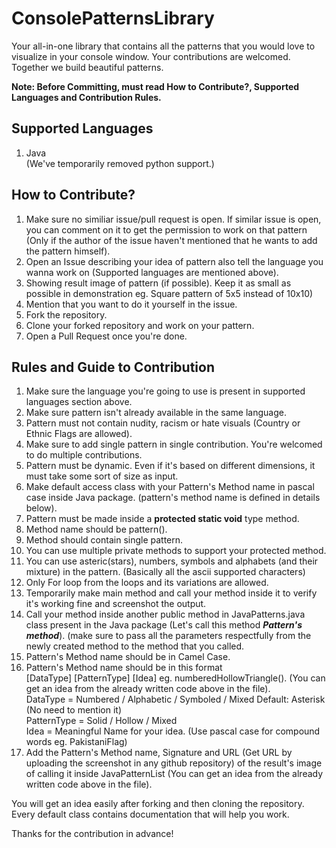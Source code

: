 # ConsolePatternsLibrary
<p>Your all-in-one library that contains all the patterns that you would love to visualize in your console window. Your contributions are welcomed. Together we build beautiful patterns.</p>
<p><b>Note: Before Committing, must read How to Contribute?, Supported Languages and Contribution Rules.</b></p>
<h2>Supported Languages</h2>
<ol>
  <li>Java</li>
  (We've temporarily removed python support.)
</ol>

<h2>How to Contribute?</h2>
<ol>
  <li>Make sure no similiar issue/pull request is open. If similar issue is open, you can comment on it to get the permission to work on that pattern (Only if the author of the issue haven't mentioned that he wants to add the pattern himself).</li>
  <li>Open an Issue describing your idea of pattern also tell the language you wanna work on (Supported languages are mentioned above).</li>
  <li>Showing result image of pattern (if possible). Keep it as small as possible in demonstration eg. Square pattern of 5x5 instead of 10x10)</li>
  <li>Mention that you want to do it yourself in the issue.</li>
  <li>Fork the repository.</li>
  <li>Clone your forked repository and work on your pattern.</li>
  <li>Open a Pull Request once you're done.</li>
</ol>

<h2>Rules and Guide to Contribution</h2>
<ol>
  <li>Make sure the language you're going to use is present in supported languages section above.</li>
  <li>Make sure pattern isn't already available in the same language.</li>
  <li>Pattern must not contain nudity, racism or hate visuals (Country or Ethnic Flags are allowed).</li>
  <li>Make sure to add single pattern in single contribution. You're welcomed to do multiple contributions.</li>
  <li>Pattern must be dynamic. Even if it's based on different dimensions, it must take some sort of size as input.</li>
  <li>Make default access class with your Pattern's Method name in pascal case inside Java package. (pattern's method name is defined in details below). </li>
  <li>Pattern must be made inside a <b>protected static void</b> type method.</li>
  <li>Method name should be pattern().</li>
  <li>Method should contain single pattern.</li>
  <li>You can use multiple private methods to support your protected method.</li>
  <li>You can use asteric(stars), numbers, symbols and alphabets (and their mixture) in the pattern. (Basically all the ascii supported characters)</li>
  <li>Only For loop from the loops and its variations are allowed.</li>
  <li>Temporarily make main method and call your method inside it to verify it's working fine and screenshot the output.</li>
  <li>Call your method inside another public method in JavaPatterns.java class present in the Java package (Let's call this method <i><b>Pattern's method</b></i>). (make sure to pass all the parameters respectfully from the newly created method to the method that you called.</li>
  <li>Pattern's Method name should be in Camel Case.</li>
  <li>Pattern's Method name should be in this format <br/>
[DataType] [PatternType] [Idea] eg. numberedHollowTriangle(). (You can get an idea from the already written code above in the file).<br/>
DataType = Numbered / Alphabetic / Symboled / Mixed     Default: Asterisk (No need to  mention it) <br/>
PatternType = Solid / Hollow / Mixed<br/>
Idea = Meaningful Name for your idea. (Use pascal case for compound words eg. PakistaniFlag)
  </li>
  <li>Add the Pattern's Method name, Signature and URL (Get URL by uploading the screenshot in any github repository) of the result's image of calling it inside JavaPatternList (You can get an idea from the already written code above in the file).</li>
</ol>
<p>You will get an idea easily after forking and then cloning the repository. Every default class contains documentation that will help you work.</p>
<p>Thanks for the contribution in advance!</p>
